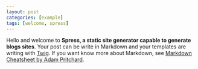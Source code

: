 ```yaml
---
layout: post
categories: [example]
tags: [welcome, spress]
---
```

Hello and welcome to **Spress, a static site generator capable to generate
blogs sites**. Your post can be write in Markdown and your templates are
writing with [Twig](http://twig.sensiolabs.org/documentation). If you want know more about
Markdown, see [Markdown Cheatsheet by Adam Pritchard](https://github.com/adam-p/markdown-here/wiki/Markdown-Cheatsheet).
